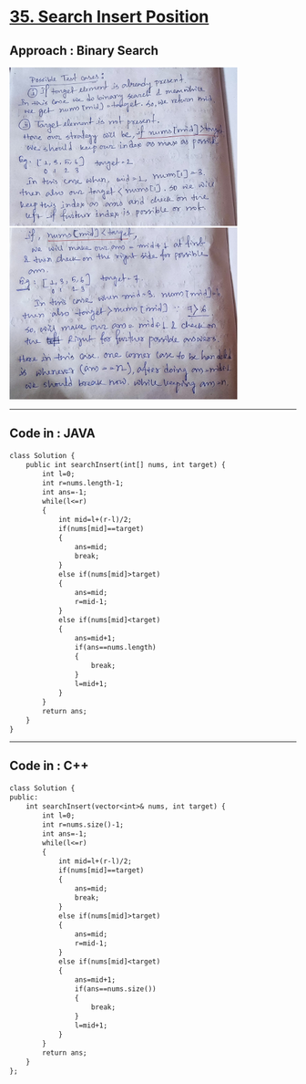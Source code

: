 # <a href="https://leetcode.com/problems/search-insert-position/">35. Search Insert Position</a>

## Approach : Binary Search
<img src="img/35_1.jpeg" width="400px">



<img src="img/35_2.jpeg" width="400px">


--------------------
## Code in : JAVA 
```
class Solution {
    public int searchInsert(int[] nums, int target) {
        int l=0;
        int r=nums.length-1;
        int ans=-1;
        while(l<=r)
        {
            int mid=l+(r-l)/2;
            if(nums[mid]==target)
            {
                ans=mid;
                break;
            }
            else if(nums[mid]>target)
            {
                ans=mid;
                r=mid-1;
            }
            else if(nums[mid]<target)
            {
                ans=mid+1;
                if(ans==nums.length)
                {
                    break;
                }
                l=mid+1;
            }
        }
        return ans;
    }
}
```
--------------------
## Code in : C++
```
class Solution {
public:
    int searchInsert(vector<int>& nums, int target) {
        int l=0;
        int r=nums.size()-1;
        int ans=-1;
        while(l<=r)
        {
            int mid=l+(r-l)/2;
            if(nums[mid]==target)
            {
                ans=mid;
                break;
            }
            else if(nums[mid]>target)
            {
                ans=mid;
                r=mid-1;
            }
            else if(nums[mid]<target)
            {
                ans=mid+1;
                if(ans==nums.size())
                {
                    break;
                }
                l=mid+1;
            }
        }
        return ans;
    }
};
```